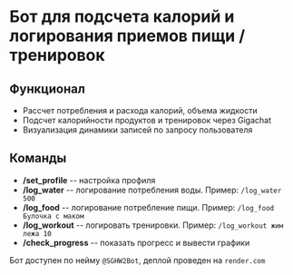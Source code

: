 # Бот для подсчета калорий и логирования приемов пищи / тренировок

## Функционал

* Рассчет потребления и расхода калорий, объема жидкости
* Подсчет калорийности продуктов и тренировок через Gigachat
* Визуализация динамики записей по запросу пользователя

## Команды

* **/set_profile** -- настройка профиля
* **/log_water** -- логирование потребления воды. Пример: `/log_water 500`
* **/log_food** -- логирование потребление пищи. Пример: `/log_food Булочка с маком`
* **/log_workout** -- логировать тренировки. Пример: `/log_workout жим лежа 10`
* **/check_progress** -- показать прогресс и вывести графики

Бот доступен по нейму `@SGHW2Bot`, деплой проведен на `render.com`